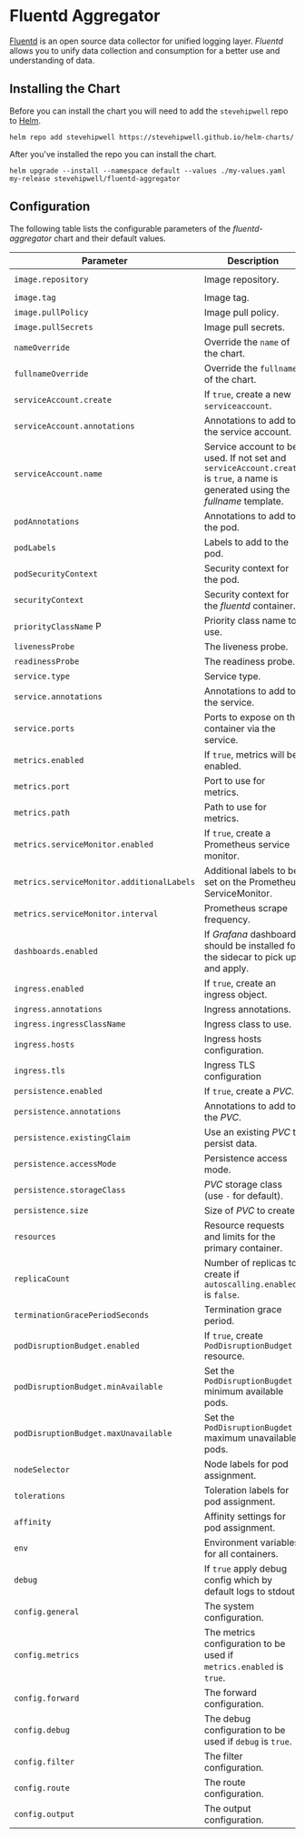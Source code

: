 # Fluentd Aggregator

[Fluentd](https://www.fluentd.org/) is an open source data collector for unified logging layer. _Fluentd_ allows you to unify data collection and consumption for a better use and understanding of data.

## Installing the Chart

Before you can install the chart you will need to add the `stevehipwell` repo to [Helm](https://helm.sh/).

```shell
helm repo add stevehipwell https://stevehipwell.github.io/helm-charts/
```

After you've installed the repo you can install the chart.

```shell
helm upgrade --install --namespace default --values ./my-values.yaml my-release stevehipwell/fluentd-aggregator
```

## Configuration

The following table lists the configurable parameters of the _fluentd-aggregator_ chart and their default values.

| Parameter                                 | Description                                                                                                                      | Default                                   |
| ----------------------------------------- | -------------------------------------------------------------------------------------------------------------------------------- | ----------------------------------------- |
| `image.repository`                        | Image repository.                                                                                                                | `ghcr.io/stevehipwell/fluentd-aggregator` |
| `image.tag`                               | Image tag.                                                                                                                       | `.Chart.AppVersion`                       |
| `image.pullPolicy`                        | Image pull policy.                                                                                                               | `IfNotPresent`                            |
| `image.pullSecrets`                       | Image pull secrets.                                                                                                              | `[]`                                      |
| `nameOverride`                            | Override the `name` of the chart.                                                                                                | `nil`                                     |
| `fullnameOverride`                        | Override the `fullname` of the chart.                                                                                            | `nil`                                     |
| `serviceAccount.create`                   | If `true`, create a new `serviceaccount`.                                                                                        | `true`                                    |
| `serviceAccount.annotations`              | Annotations to add to the service account.                                                                                       | `{}`                                      |
| `serviceAccount.name`                     | Service account to be used. If not set and `serviceAccount.create` is `true`, a name is generated using the _fullname_ template. | `nil`                                     |
| `podAnnotations`                          | Annotations to add to the pod.                                                                                                   | `{}`                                      |
| `podLabels`                               | Labels to add to the pod.                                                                                                        | `{}`                                      |
| `podSecurityContext`                      | Security context for the pod.                                                                                                    | `{fsGroup: 2000}`                         |
| `securityContext`                         | Security context for the _fluentd_ container.                                                                                    | `{}`                                      |
| `priorityClassName` P                     | Priority class name to use.                                                                                                      | `""`                                      |
| `livenessProbe`                           | The liveness probe.                                                                                                              | See _values.yaml_                         |
| `readinessProbe`                          | The readiness probe.                                                                                                             | See _values.yaml_                         |
| `service.type`                            | Service type.                                                                                                                    | `ClusterIP`                               |
| `service.annotations`                     | Annotations to add to the service.                                                                                               | `{}`                                      |
| `service.ports`                           | Ports to expose on the container via the service.                                                                                | See _values.yaml_                         |
| `metrics.enabled`                         | If `true`, metrics will be enabled.                                                                                              | `false`                                   |
| `metrics.port`                            | Port to use for metrics.                                                                                                         | `24231`                                   |
| `metrics.path`                            | Path to use for metrics.                                                                                                         | `/metrics`                                |
| `metrics.serviceMonitor.enabled`          | If `true`, create a Prometheus service monitor.                                                                                  | `false`                                   |
| `metrics.serviceMonitor.additionalLabels` | Additional labels to be set on the Prometheus ServiceMonitor.                                                                    | `{}`                                      |
| `metrics.serviceMonitor.interval`         | Prometheus scrape frequency.                                                                                                     | `1m`                                      |
| `dashboards.enabled`                      | If _Grafana_ dashboards should be installed for the sidecar to pick up and apply.                                                | `false`                                   |
| `ingress.enabled`                         | If `true`, create an ingress object.                                                                                             | `false`                                   |
| `ingress.annotations`                     | Ingress annotations.                                                                                                             | `{}`                                      |
| `ingress.ingressClassName`                | Ingress class to use.                                                                                                            | `""`                                      |
| `ingress.hosts`                           | Ingress hosts configuration.                                                                                                     | `[]`                                      |
| `ingress.tls`                             | Ingress TLS configuration                                                                                                        | `[]`                                      |
| `persistence.enabled`                     | If `true`, create a _PVC_.                                                                                                       | `false`                                   |
| `persistence.annotations`                 | Annotations to add to the _PVC_.                                                                                                 | `{}`                                      |
| `persistence.existingClaim`               | Use an existing _PVC_ to persist data.                                                                                           | `nil`                                     |
| `persistence.accessMode`                  | Persistence access mode.                                                                                                         | `ReadWriteOnce`                           |
| `persistence.storageClass`                | _PVC_ storage class (use `-` for default).                                                                                       | `standard`                                |
| `persistence.size`                        | Size of _PVC_ to create.                                                                                                         | `8Gi`                                     |
| `resources`                               | Resource requests and limits for the primary container.                                                                          | `nil`                                     |
| `replicaCount`                            | Number of replicas to create if `autoscalling.enabled` is `false`.                                                               | `1`                                       |
| `terminationGracePeriodSeconds`           | Termination grace period.                                                                                                        | `nil`                                     |
| `podDisruptionBudget.enabled`             | If `true`, create `PodDisruptionBudget` resource.                                                                                | `{}`                                      |
| `podDisruptionBudget.minAvailable`        | Set the `PodDisruptionBugdet` minimum available pods.                                                                            | `nil`                                     |
| `podDisruptionBudget.maxUnavailable`      | Set the `PodDisruptionBugdet` maximum unavailable pods.                                                                          | `nil`                                     |
| `nodeSelector`                            | Node labels for pod assignment.                                                                                                  | `{}`                                      |
| `tolerations`                             | Toleration labels for pod assignment.                                                                                            | `[]`                                      |
| `affinity`                                | Affinity settings for pod assignment.                                                                                            | `{}`                                      |
| `env`                                     | Environment variables for all containers.                                                                                        | `[]`                                      |
| `debug`                                   | If `true` apply debug config which by default logs to stdout.                                                                    | See _values.yaml_                         |
| `config.general`                          | The system configuration.                                                                                                        | See _values.yaml_                         |
| `config.metrics`                          | The metrics configuration to be used if `metrics.enabled` is `true`.                                                             | See _values.yaml_                         |
| `config.forward`                          | The forward configuration.                                                                                                       | See _values.yaml_                         |
| `config.debug`                            | The debug configuration to be used if `debug` is `true`.                                                                         | See _values.yaml_                         |
| `config.filter`                           | The filter configuration.                                                                                                        | See _values.yaml_                         |
| `config.route`                            | The route configuration.                                                                                                         | See _values.yaml_                         |
| `config.output`                           | The output configuration.                                                                                                        | See _values.yaml_                         |
